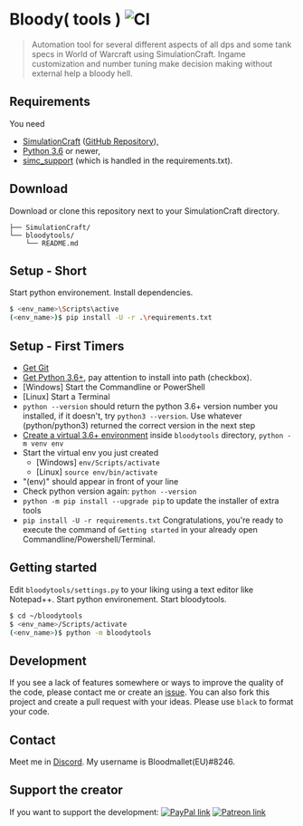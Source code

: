 Bloody( tools )
![CI](https://github.com/Bloodmallet/bloodytools/actions/workflows/CI.yaml/badge.svg)
===========
<!-- These service no longer exist [![Build Status](https://travis-ci.org/Bloodmallet/bloodytools.svg?branch=dev)](https://travis-ci.org/Bloodmallet/bloodytools) [![Coverage Status](https://coveralls.io/repos/github/Bloodmallet/bloodytools/badge.svg?branch=dev)](https://coveralls.io/github/Bloodmallet/bloodytools?branch=dev) -->

> Automation tool for several different aspects of all dps and some tank specs in World of Warcraft using SimulationCraft. Ingame customization and number tuning make decision making without external help a bloody hell.

## Requirements
You need
- [SimulationCraft](http://downloads.simulationcraft.org/?C=M;O=D) ([GitHub Repository](https://github.com/simulationcraft/simc)),
- [Python 3.6](https://www.python.org/downloads/) or newer,
- [simc_support](https://github.com/Bloodmallet/simc_support) (which is handled in the requirements.txt).


## Download
Download or clone this repository next to your SimulationCraft directory.

```
├── SimulationCraft/
└── bloodytools/
    └── README.md
```

## Setup - Short
Start python environement. Install dependencies.
```sh
$ <env_name>\Scripts\active
(<env_name>)$ pip install -U -r .\requirements.txt
```

## Setup - First Timers
- [Get Git](https://gitforwindows.org/)
- [Get Python 3.6+](https://www.python.org/downloads/), pay attention to install into path (checkbox).
- [Windows] Start the Commandline or PowerShell
- [Linux] Start a Terminal
- `python --version` should return the python 3.6+ version number you installed, if it doesn't, try `python3 --version`. Use whatever (python/python3) returned the correct version in the next step
- [Create a virtual 3.6+ environment](https://docs.python.org/3/library/venv.html) inside `bloodytools` directory, `python -m venv env`
- Start the virtual env you just created
  - [Windows] `env/Scripts/activate`
  - [Linux] `source env/bin/activate`
- "(env)" should appear in front of your line
- Check python version again: `python --version`
- `python -m pip install --upgrade pip` to update the installer of extra tools
- `pip install -U -r requirements.txt`
Congratulations, you're ready to execute the command of `Getting started` in your already open Commandline/Powershell/Terminal.

## Getting started
Edit `bloodytools/settings.py` to your liking using a text editor like Notepad++. Start python environement. Start bloodytools.
```sh
$ cd ~/bloodytools
$ <env_name>/Scripts/activate
(<env_name>)$ python -m bloodytools
```

## Development
If you see a lack of features somewhere or ways to improve the quality of the code, please contact me or create an [issue](https://github.com/Bloodmallet/bloodytools/issues). You can also fork this project and create a pull request with your ideas. Please use `black` to format your code.

## Contact
Meet me in [Discord](https://discord.gg/sXfmMkm). My username is Bloodmallet(EU)#8246.

## Support the creator
If you want to support the development: [![PayPal link](https://img.shields.io/badge/PayPal-donate-blue.svg)](https://www.paypal.me/bloodmallet) [![Patreon link](https://img.shields.io/badge/Patreon-pledge-blue.svg)](https://www.patreon.com/bloodmallet)
